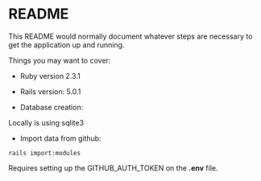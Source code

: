 # README

This README would normally document whatever steps are necessary to get the
application up and running.

Things you may want to cover:

* Ruby version 2.3.1

* Rails version: 5.0.1

* Database creation:

Locally is using sqlite3

* Import data from github:

`rails import:modules`

Requires setting up the GITHUB_AUTH_TOKEN on the **.env** file.
